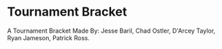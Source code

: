 # Tournament Bracket

A Tournament Bracket Made By:
   Jesse Baril, Chad Ostler, D'Arcey Taylor, Ryan Jameson, Patrick Ross.
   
   
    
